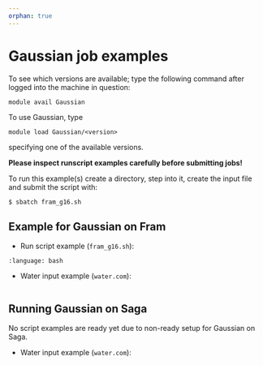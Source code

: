 ```yaml
---
orphan: true
---
```


# Gaussian job examples

To see which versions are available; type the following command after logged into the machine in question:

    module avail Gaussian

To use Gaussian, type

    module load Gaussian/<version>

specifying one of the available versions.

**Please inspect runscript examples carefully before submitting jobs!**

To run this example(s) create a directory, step into it, create the input file and submit the script with:

	$ sbatch fram_g16.sh


## Example for Gaussian on Fram

- Run script example (`fram_g16.sh`):

```{literalinclude} fram_g16.sh
:language: bash
```


- Water input example (`water.com`):

```{literalinclude} water.com
```


## Running Gaussian on Saga

No script examples are ready yet due to non-ready setup for Gaussian on Saga.

- Water input example (`water.com`):

```{literalinclude} water.com
```
